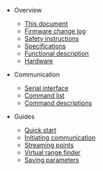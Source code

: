 * Overview
  * [This document](/)
  * [Firmware change log](change_log.md)
  * [Safety instructions](safety.md)
  * [Specifications](specifications.md)
  * [Functional description](functionality.md)
  * [Hardware](hardware.md)

* Communication
  * [Serial interface](communication.md)
  * [Command list](commands.md)
  * [Command descriptions](command_detail.md)

* Guides
  * [Quick start](initiate.md)
  * [Initiating communication](initiate.md)
  * [Streaming points](streaming.md)
  * [Virtual range finder](streaming.md)
  * [Saving parameters](saving.md)
  
